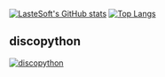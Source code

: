 
[![LasteSoft's GitHub stats](https://github-readme-stats.vercel.app/api?username=LasteSoft0&show_icons=true&title_color=5865f2&icon_color=5865f2&theme=discord_old_blurple)](https://github.com/anuraghazra/github-readme-stats)
[![Top Langs](https://github-readme-stats.vercel.app/api/top-langs/?username=LasteSoft&layout=compact&title_color=5865f2&icon_color=5865f2&theme=solarized-dark)](https://github.com/anuraghazra/github-readme-stats) 

## discopython
[![discopython](https://github-readme-stats.vercel.app/api/pin/?username=LasteSoft&repo=discopython&theme=dracula)](https://github.com/LasteSoft/discopython)
